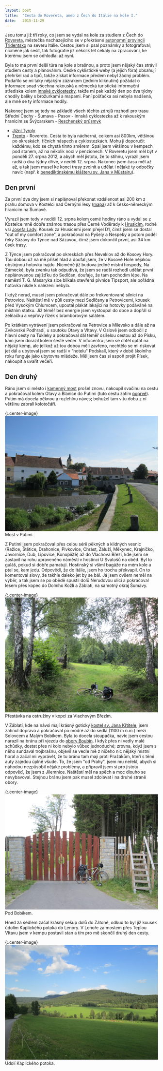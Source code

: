 ```yaml
---
layout: post
title:  "Cesta do Rovereta, aneb z Čech do Itálie na kole I."
date:   2015-11-29
---
```


Jsou tomu již tři roky, co jsem se vydal na kole za studiem z Čech do
[Rovereta](https://cs.wikipedia.org/wiki/Rovereto), městečka nacházejícího
se v překrásné [autonomní provincii 
Tridentsko](https://cs.wikipedia.org/wiki/Autonomn%C3%AD_provincie_Trento)
na severu Itálie. Cestou jsem si psal poznámky a fotografoval; nicméně jak
sešit, tak fotografie již několik let čekaly na zpracování, ke kterému
jsem se odhlodlal až nyní.

Byla to má první delší túra na kole s brašnou, a proto jsem nějaký čas 
strávil studiem cesty a plánováním. České cyklistické weby (a jejich fóra)
obsahují přehršel rad a tipů, takže získat informace předem nebyl žádný 
problém. Podařilo se mi taky nějakým zázrakem (jedním kliknutím) 
požádat o informace snad všechna rakouská a německá turistická informační 
střediska kolem [Innské cyklostezky](https://de.wikivoyage.org/wiki/Inn-Radweg),
takže mi pak každý den po dva týdny chodily balíky s brožurkami a mapami.
Paní pošťačka asi nebyla nadšená, ale mně se ty informace hodily.

Nakonec jsem se tedy na základě všech těchto zdrojů rozhodl pro 
trasu Střední Čechy - Šumava - Pasov - Innská cyklostezka až k rakouským
hranicím se Švýcarskem -
[Reschenský průsmyk](https://cs.wikipedia.org/wiki/Reschensk%C3%BD_pr%C5%AFsmyk)
- [Jižní Tyroly](https://cs.wikipedia.org/wiki/Ji%C5%BEn%C3%AD_Tyrolsko) 
- [Trento](https://cs.wikipedia.org/wiki/Trento) - Rovereto. 
Cesta to byla nádherná, celkem asi 800km, většinou po okreskách, říčních náspech
a cyklostezkách. Mohu ji doporučit každému, kdo se chystá tímto směrem.
Spal jsem většinou v kempech pod stanem, až na několik nocí v penzionech.
V Roveretu jsem měl být v pondělí 27. srpna 2012, a abych měl jistotu, že to stihnu,
vyrazil jsem radši o dva týdny dříve, v neděli 12. srpna. Nakonec jsem času měl
až až, a tak jsem musel ke konci trasy zvolnit a udělat i nějaké ty odbočky
navíc (např. k [benediktinskému klášteru sv. Jana v 
Müstairu](https://en.wikipedia.org/wiki/Saint_John_Abbey,_M%C3%BCstair)).

Den první
---
Za první dva dny jsem si naplánoval překonat vzdálenost asi 200 km z prahu 
domova v Kostelci nad Černými lesy ([mapa](http://mapy.cz/s/mYNq)) 
až k česko-německým hranicím na Šumavě.

Vyrazil jsem tedy v neděli 12. srpna kolem osmé hodiny
ráno a vydal se z Kostelce mně dobře známou trasou přes 
Černé Voděrady k [Hrusicím](https://cs.wikipedia.org/wiki/Hrusice), rodné vsi 
[Josefa Lady](https://cs.wikipedia.org/wiki/Josef_Lada). Kousek
za Hrusicemi jsem přejel D1, čímž jsem se dostal "out of my comfort zone",
a pokračoval na Pyšely a Nespeky a potom podél řeky Sázavy do Týnce nad 
Sázavou, čímž jsem dokončil první, asi 34 km úsek trasy.

Z Týnce jsem pokračoval po okreskách přes Neveklov až do Kosovy Hory. Tou dobou
už na mě přišel hlad a doufal jsem, že v Kosově Hoře nějakou obstojnou
hotovku najdu. Nicméně již budova jediné místní hospody, Na Zámecké,
byla zvenku tak odpudivá, že jsem se radši rozhodl udělat první neplánovanou 
zajížďku do Sedlčan, doufaje, že tam pochodím lépe. Na náměstí T. G. Masaryka sice blikala 
otevřená pivnice Tipsport, ale pořádná hotovka nikde k nalezení nebyla.

I když nerad, musel jsem pokračovat dále po frekventované silnici
na Petrovice. Naštěstí mě v půli cesty mezi Sedlčany a Petrovicemi, kousek
před Vysokým Chlumcem, upoutal 
plakát lákající na hotovky podáváné na místním statku. Již téměř bez energie 
jsem vystoupal do obce a dopřál si zelňačku a vepřový řízek s bramborovým salátem.

Po krátkém vytrávení jsem pokračoval na Petrovice a Milevsko a dále až na 
Zvíkovské Podhradí, u soutoku Otavy a Vltavy. 
V Oslově jsem odbočil z hlavní cesty na Tukleky a pokračoval
dál téměř osiřelou cestou až do Písku, kam jsem dorazil kolem šesté večer.
V infocentru jsem se chtěl optat na nějaký kemp, ale jelikož už tou
dobou měli zavřeno, nechtělo se mi riskovat jet dál a ubytoval jsem se
radši v "hotelu" Podskalí, který v době školního roku funguje jako
ubytovna mládeže. Měl jsem čas si aspoň projít Písek, nakoupit
a uvařit večeři. 

Den druhý
--

Ráno jsem si město i [kamenný 
most](https://cs.wikipedia.org/wiki/Kamenn%C3%BD_most_v_P%C3%ADsku) prošel
znovu, nakoupil svačinu na cestu a pokračoval kolem Otavy a Blanice do 
Putimi (tuto cestu zatím 
[poprvé](https://cs.wikipedia.org/wiki/Osudy_dobr%C3%A9ho_voj%C3%A1ka_%C5%A0vejka_za_sv%C4%9Btov%C3%A9_v%C3%A1lky)). 
Putim má docela pěknou a rozlehlou náves; bohužel tam v tu dobu z ní
většinu zabrali kolotočáři.

{:.center-image}
[![Most v Putimi](/images/putim_most_thumbnail.JPG)](/images/putim_most.JPG)
Most v Putimi.

Z Putimi jsem pokračoval přes celou sérii pěkných a klidných 
vesnic (Ražice, Štětice, Drahonice, Pivkovice, Chrást, Záluží, Měkynec, 
Krajníčko, Javornice, Dub, Lipovice, Konopiště) až do Vlachova Březí,
kde jsem se zastavil na rohu upraveného náměstí v hostinci
U Svatošů na oběd.  Byl to guláš, pokud si dobře
pamatuji. Hostinský si všiml bagáže na mém kole a ptal se, kam jedu. 
Odpovědí, že do Itálie, jsem ho trochu překvapil. On to komentoval slovy,
že takhle daleko jet by se bál. Já jsem ovšem neměl na výběr, a tak 
jsem se po obědě spustil dolů Nerudovou ulicí a pokračoval lesem přes kopec 
do Dolního Kožlí a Záblatí, na samotný okraj Šumavy.

{:.center-image}
[![Přestávka na ostružiny v kopci za Vlachovým Březím.](/images/vlachovobrezi_pauza1_thumbnail.JPG)](/images/vlachovobrezi_pauza1.JPG)
Přestávka na ostružiny v kopci za Vlachovým Březím.

V Záblatí, kde na návsi mají krásný gotický [kostel sv. Jana 
Křtitele](https://cs.wikipedia.org/wiki/Z%C3%A1blat%C3%AD_(okres_Prachatice)),
jsem zahnul doprava a pokračoval po modré až do sedla (1100 m n.m.) mezi Solovcem a Malým 
Bobíkem. Byla to docela stoupačka, navíc jsem cestou narazil na
bránu při vjezdu do [obory 
Boubín](http://www.lesycr.cz/lz5/vyznamne-objekty/Stranky/obora-boubin.aspx).
I když přes ni vedly malé schůdky, dostat přes ni kolo nebylo vůbec jednoduché;
zrovna, když jsem s něho sundaval trojbrašnu, objevil se vedle mě z ničeho nic 
nějaký místní horal a začal mi vyprávět, že tu bránu tam mají proti Pražákům,
kteří s těmi auty zajedou úplně všude. To, že jsem "od Prahy", jsem mu neřekl, 
abych si náhodou nezpůsobil nějaké problémy, a připravil jsem si pro jistotu 
odpověď, že jsem z Jilemnice. Naštěstí měl na spěch a moc dlouho se nevybavoval.
Stejnou bránu jsem pak musel zdolávat i na druhé straně obory.

{:.center-image}
[![Pod Bobíkem](/images/pod_bobikem_thumbnail.JPG)](/images/pod_bobikem.JPG)
Pod Bobíkem.

Hned za sedlem začal krásný sešup dolů do Zátoně, odkud to byl již kousek údolím
Kaplického potoka do Lenory. V Lenoře za mostem přes Teplou Vltavu jsem
v kempu postavil stan a tím pro mě skončil druhý den cesty.

 {:.center-image}
[![Údolí Kaplického potoka](/images/udoli_kaplickeho_potoka_thumbnail.JPG)](/images/udoli_kaplickeho_potoka.JPG)
Údolí Kaplického potoka.
